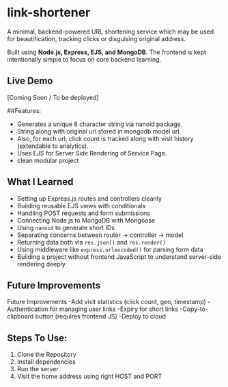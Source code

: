 # link-shortener
A minimal, backend-powered URL shortening service which may be used for beautification, tracking clicks or disguising original address.

Built using **Node.js, Express, EJS, and MongoDB**. The frontend is kept intentionally simple to focus on core backend learning.

## Live Demo

[Coming Soon / To be deployed]

##Features:
- Generates a unique 8 character string via nanoid package.
- String along with original url stored in mongodb model url.
- Also, for each url, click count is tracked along with visit history (extendable to analytics).
- Uses EJS for Server Side Rendering of Service Page.
- clean modular project


## What I Learned

- Setting up Express.js routes and controllers cleanly
- Building reusable EJS views with conditionals
- Handling POST requests and form submissions
- Connecting Node.js to MongoDB with Mongoose
- Using `nanoid` to generate short IDs
- Separating concerns between router → controller → model
- Returning data both via `res.json()` and `res.render()`
- Using middleware like `express.urlencoded()` for parsing form data
- Building a project without frontend JavaScript to understand server-side rendering deeply


## Future Improvements
Future Improvements
-Add visit statistics (click count, geo, timestamp)
-Authentication for managing user links
-Expiry for short links
-Copy-to-clipboard button (requires frontend JS)
-Deploy to cloud 

## Steps To Use:
1. Clone the Repository
2. Install dependencies
3. Run the server
4. Visit the home address using right HOST and PORT
